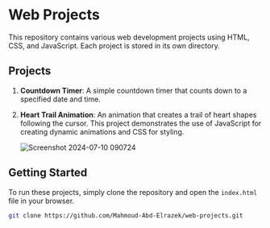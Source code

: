 # Web Projects

This repository contains various web development projects using HTML, CSS, and JavaScript. Each project is stored in its own directory.

## Projects

1. **Countdown Timer**: A simple countdown timer that counts down to a specified date and time.
2. **Heart Trail Animation**: An animation that creates a trail of heart shapes following the cursor. This project demonstrates the use of JavaScript for creating dynamic animations and CSS for styling.

   ![Screenshot 2024-07-10 090724](https://github.com/Mahmoud-Abd-Elrazek/web-projects/assets/152639174/74e98018-b43e-4faf-bb11-a2de74a790a0)



## Getting Started

To run these projects, simply clone the repository and open the `index.html` file in your browser.

```bash
git clone https://github.com/Mahmoud-Abd-Elrazek/web-projects.git
